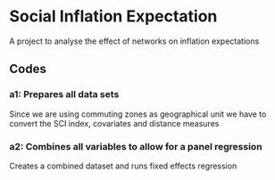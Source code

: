 # Social Inflation Expectation
A project to analyse the effect of networks on inflation expectations

## Codes

### a1: Prepares all data sets
Since we are using commuting zones as geographical unit we have to convert the SCI index, covariates and distance measures

### a2: Combines all variables to allow for a panel regression
Creates a combined dataset and runs fixed effects regression
